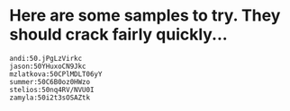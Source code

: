 # Here are some samples to try. They should crack fairly quickly...

```
andi:50.jPgLzVirkc
jason:50YHuxoCN9Jkc
mzlatkova:50CPlMDLT06yY
summer:50C6B0oz0HWzo
stelios:50nq4RV/NVU0I
zamyla:50i2t3sOSAZtk
```
